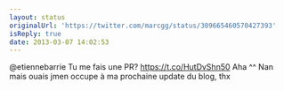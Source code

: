```yaml
---
layout: status
originalUrl: 'https://twitter.com/marcgg/status/309665460570427393'
isReply: true
date: 2013-03-07 14:02:53
---
```


@etiennebarrie Tu me fais une PR? https://t.co/HutDvShn50 Aha ^^ Nan mais ouais jmen occupe à ma prochaine update du blog, thx
